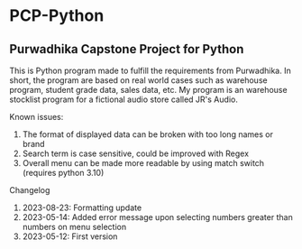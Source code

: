 # PCP-Python
Purwadhika Capstone Project for Python
----------------------------------------------------------------------------------------------------------------------------------------

This is Python program made to fulfill the requirements from Purwadhika.
In short, the program are based on real world cases such as warehouse program, student grade data, sales data, etc.
My program is an warehouse stocklist program for a fictional audio store called JR's Audio.

Known issues:
1. The format of displayed data can be broken with too long names or brand
2. Search term is case sensitive, could be improved with Regex
3. Overall menu can be made more readable by using match switch (requires python 3.10)

Changelog
1. 2023-08-23: Formatting update
2. 2023-05-14: Added error message upon selecting numbers greater than numbers on menu selection
3. 2023-05-12: First version
